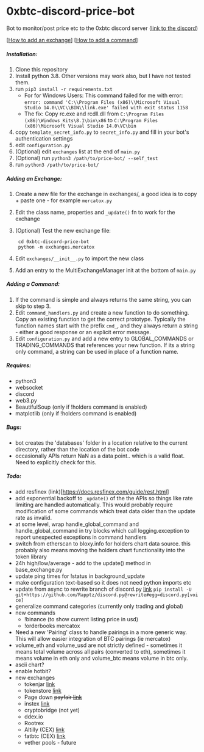# 0xbtc-discord-price-bot
Bot to monitor/post price etc to the 0xbtc discord server ([link to the discord](https://discord.gg/rQbhv7u))

\[[How to add an exchange](#adding-an-exchange)\] \[[How to add a command](#adding-a-command)\]

##### Installation:

1. Clone this repository
2. Install python 3.8. Other versions may work also, but I have not tested them.
3. run `pip3 install -r requirements.txt`
   - For for Windows Users: This command failed for me with error:
   `error: command 'C:\\Program Files (x86)\\Microsoft Visual Studio 14.0\\VC\\BIN\\link.exe' failed with exit status 1158`
   - The fix: Copy rc.exe and rcdll.dll from `C:\Program Files (x86)\Windows Kits\8.1\bin\x86` to `C:\Program Files (x86)\Microsoft Visual Studio 14.0\VC\bin`
4. copy `template_secret_info.py` to `secret_info.py` and fill in your bot's authentication settings
5. edit `configuration.py`
6. (Optional) edit `exchanges` list at the end of `main.py`
7. (Optional) run `python3 /path/to/price-bot/ --self_test`
8. run `python3 /path/to/price-bot/`

##### Adding an Exchange:
1. Create a new file for the exchange in exchanges/, a good idea is to copy + 
   paste one - for example `mercatox.py`
2. Edit the class name, properties and `_update()` fn to work for the exchange
3. (Optional) Test the new exchange file: 

        cd 0xbtc-discord-price-bot
        python -m exchanges.mercatox

4. Edit `exchanges/__init__.py` to import the new class
5. Add an entry to the MultiExchangeManager init at the bottom of `main.py`

##### Adding a Command:
1. If the command is simple and always returns the same string, you can skip
   to step 3.
2. Edit `command_handlers.py` and create a new function to do something. Copy
   an existing function to get the correct prototype. Typically the function
   names start with the prefix `cmd_`, and they always return a string - either
   a good response or an explicit error message.
3. Edit `configuration.py` and add a new entry to GLOBAL_COMMANDS or
   TRADING_COMMANDS that references your new function. If its a string only 
   command, a string can be used in place of a function name.

##### Requires:
 - python3
 - websocket
 - discord
 - web3.py
 - BeautifulSoup (only if !holders command is enabled)
 - matplotlib (only if !holders command is enabled)

##### Bugs:
 - bot creates the 'databases' folder in a location relative to the current
   directory, rather than the location of the bot code
 - occasionally APIs return NaN as a data point.. which is a valid float. Need
   to explicitly check for this.

##### Todo:
 - add resfinex (link)[https://docs.resfinex.com/guide/rest.html]
 - add exponential backoff to `_update()` of the the APIs so things like rate 
   limiting are handled automatically. This would probably require modification
   of some commands which treat data older than the update rate as invalid.
 - at some level, wrap handle_global_command and handle_global_command in try
   blocks which call logging.exception to report unexpected exceptions in
   command handlers
 - switch from etherscan to bloxy.info for holders chart data source. this
   probably also means moving the holders chart functionality into the token
   library
 - 24h high/low/average - add to the update() method in base_exchange.py
 - update ping times for !status in background_update
 - make configuration text-based so it does not need python imports etc
 - update from async to rewrite branch of discord.py [link](https://github.com/TheTrain2000/async2rewrite)
   `pip install -U git+https://github.com/Rapptz/discord.py@rewrite#egg=discord.py[voice]`
 - generalize command categories (currently only trading and global)
 - new commands
   - !binance (to show current listing price in usd)
   - !orderbooks mercatox
 - Need a new 'Pairing' class to handle pairings in a more generic way. This
   will allow easier integration of BTC pairings (ie mercatox)
 - volume_eth and volume_usd are not strictly defined - sometimes it means total
   volume across all pairs (converted to eth), sometimes it means volume in eth
   only and volume_btc means volume in btc only.
 - ascii chart?
 - enable hotbit?
 - new exchanges
   - tokenjar [link](https://tokenjar.io/0xbtc)
   - tokenstore [link](https://token.store/trade/0xBTC)
   - Page down ~~payfair [link](https://payfair.io/?coin=0XBTC&tradeType=sell&currency=USD)~~
   - instex [link](https://app.instex.io/0xBTC-WETH)
   - cryptobridge (not yet)
   - ddex.io
   - Rootrex
   - Altilly (CEX) [link](https://www.altilly.com/market/0xBTC_ETH)
   - fatbtc (CEX) [link](https://fatbtc.com/trading?currency=0XBTC%2FUSDT&freetab=2)
   - vether pools - future
